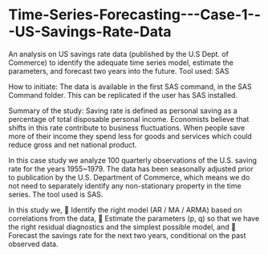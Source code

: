 # Time-Series-Forecasting---Case-1---US-Savings-Rate-Data
An analysis on US savings rate data (published by the U.S Dept. of Commerce) to identify the adequate time series model, estimate the parameters, and forecast two years into the future. Tool used: SAS


How to initiate: The data is available in the first SAS command, in the SAS Command folder. This can be replicated if the user has SAS installed.

Summary of the study:
Saving rate is defined as personal saving as a percentage of total disposable personal income. Economists believe that shifts in this rate contribute to business fluctuations. When people save more of their income they spend less for goods and services which could reduce gross and net national product.

In this case study we analyze 100 quarterly observations of the U.S. saving rate for the years 1955~1979. The data has been seasonally adjusted prior to publication by the U.S. Department of Commerce, which means we do not need to separately identify any non-stationary property in the time series. The tool used is SAS.

In this study we,
 Identify the right model (AR / MA / ARMA) based on correlations from the data,
 Estimate the parameters (p, q) so that we have the right residual diagnostics and the simplest possible model, and
 Forecast the savings rate for the next two years, conditional on the past observed data.
